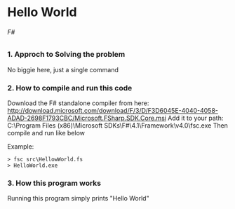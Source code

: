 # Hello World
###### F#

### 1. Approch to Solving the problem

No biggie here, just a single command

### 2. How to compile and run this code

Download the F# standalone compiler from here: http://download.microsoft.com/download/F/3/D/F3D6045E-4040-4058-ADAD-2698F1793CBC/Microsoft.FSharp.SDK.Core.msi
Add it to your path: C:\Program Files (x86)\Microsoft SDKs\F#\4.1\Framework\v4.0\fsc.exe
Then compile and run like below

Example:
```
> fsc src\HellowWorld.fs
> HelloWorld.exe
```

### 3. How this program works

Running this program simply prints "Hello World"